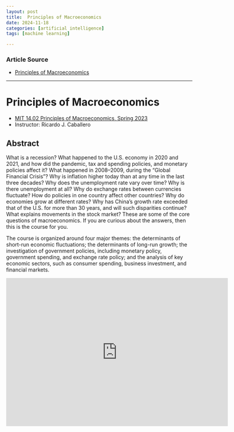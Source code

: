 ```yaml
---
layout: post
title:  Principles of Macroeconomics
date: 2024-11-18
categories: [artificial intelligence]
tags: [machine learning]

---
```


### Article Source


* [Principles of Macroeconomics](https://www.youtube.com/watch?v=heBErnN3ZPk&list=PLUl4u3cNGP62EXoZ4B3_Ob7lRRwpGQxkb)

---


# Principles of Macroeconomics

* [MIT 14.02 Principles of Macroeconomics, Spring 2023](https://ocw.mit.edu/courses/14-02-principles-of-macroeconomics-spring-2023/)
* Instructor: Ricardo J. Caballero 


## Abstract

What is a recession? What happened to the U.S. economy in 2020 and 2021, and how did the pandemic, tax and spending policies, and monetary policies affect it? What happened in 2008–2009, during the “Global Financial Crisis”? Why is inflation higher today than at any time in the last three decades? Why does the unemployment rate vary over time? Why is there unemployment at all? Why do exchange rates between currencies fluctuate? How do policies in one country affect other countries? Why do economies grow at different rates? Why has China’s growth rate exceeded that of the U.S. for more than 30 years, and will such disparities continue? What explains movements in the stock market? These are some of the core questions of macroeconomics. If you are curious about the answers, then this is the course for you.

The course is organized around four major themes: the determinants of short-run economic fluctuations; the determinants of long-run growth; the investigation of government policies, including monetary policy, government spending, and exchange rate policy; and the analysis of key economic sectors, such as consumer spending, business investment, and financial markets.

<iframe width="600" height="400" src="https://www.youtube.com/embed/heBErnN3ZPk?si=XJUC08GpSuPBERdN" title="YouTube video player" frameborder="0" allow="accelerometer; autoplay; clipboard-write; encrypted-media; gyroscope; picture-in-picture; web-share" referrerpolicy="strict-origin-when-cross-origin" allowfullscreen></iframe>